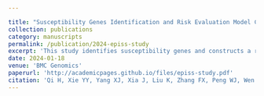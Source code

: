 ```yaml
---

title: "Susceptibility Genes Identification and Risk Evaluation Model Construction by Transcriptome-wide Association Analysis for Salt Sensitivity of Blood Pressure: The EpiSS Study"
collection: publications
category: manuscripts
permalink: /publication/2024-episs-study
excerpt: 'This study identifies susceptibility genes and constructs a risk evaluation model for salt sensitivity of blood pressure.'
date: 2024-01-18
venue: 'BMC Genomics'
paperurl: 'http://academicpages.github.io/files/episs-study.pdf'
citation: 'Qi H, Xie YY, Yang XJ, Xia J, Liu K, Zhang FX, Peng WJ, Wen FY, Li BX, Zhang BW, Yao XY, Li BY, Meng HD, Shi ZM, Wang Y, Zhang L. Susceptibility gene identification and risk evaluation model construction by transcriptome-wide association analysis for salt sensitivity of blood pressure. BMC Genomics. 2024 Jun 18;25(1):612. doi: 10.1186/s12864-024-10409-9'
---
```


